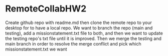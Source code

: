 # RemoteCollabHW2

Create github repo with readme.md then clone the remote repo to your desktop for to 
have a local repo. We want to branch the repo (main and testing), add a missionstatement.txt file to both, and then we want to 
update the testing repo's txt file until it is improved. Then we merge the testing and main branch in order to resolve the merge 
conflict and pick which missionstatement.txt we want
